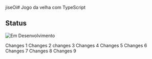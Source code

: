 jiseOi# Jogo da velha com TypeScript

## Status

![Em Desenvolvimento](http://img.shields.io/static/v1?label=STATUS&message=EM%20DESENVOLVIMENTO&color=RED&style=for-the-badge)

Changes 1
Changes 2
changes 3
Changes 4
Changes 5
Changes 6
Changes 7
Changes 8
Changes 9

